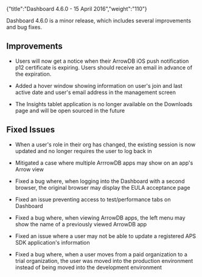 {"title":"Dashboard 4.6.0 - 15 April 2016","weight":"110"}

Dashboard 4.6.0 is a minor release, which includes several improvements and bug fixes.

## Improvements

* Users will now get a notice when their ArrowDB iOS push notification p12 certificate is expiring. Users should receive an email in advance of the expiration.

* Added a hover window showing information on user's join and last active date and user's email address in the management screen

* The Insights tablet application is no longer available on the Downloads page and will be open sourced in the future


## Fixed Issues

* When a user's role in their org has changed, the existing session is now updated and no longer requires the user to log back in

* Mitigated a case where multiple ArrrowDB apps may show on an app's Arrow view

* Fixed a bug where, when logging into the Dashboard with a second browser, the original browser may display the EULA acceptance page

* Fixed an issue preventing access to test/performance tabs on Dashboard

* Fixed a bug where, when viewing ArrowDB apps, the left menu may show the name of a previously viewed ArrowDB app

* Fixed an issue where a user may not be able to update a registered APS SDK application's information

* Fixed a bug where, when a user moves from a paid organization to a trial organization, the user was moved into the production environment instead of being moved into the development environment
